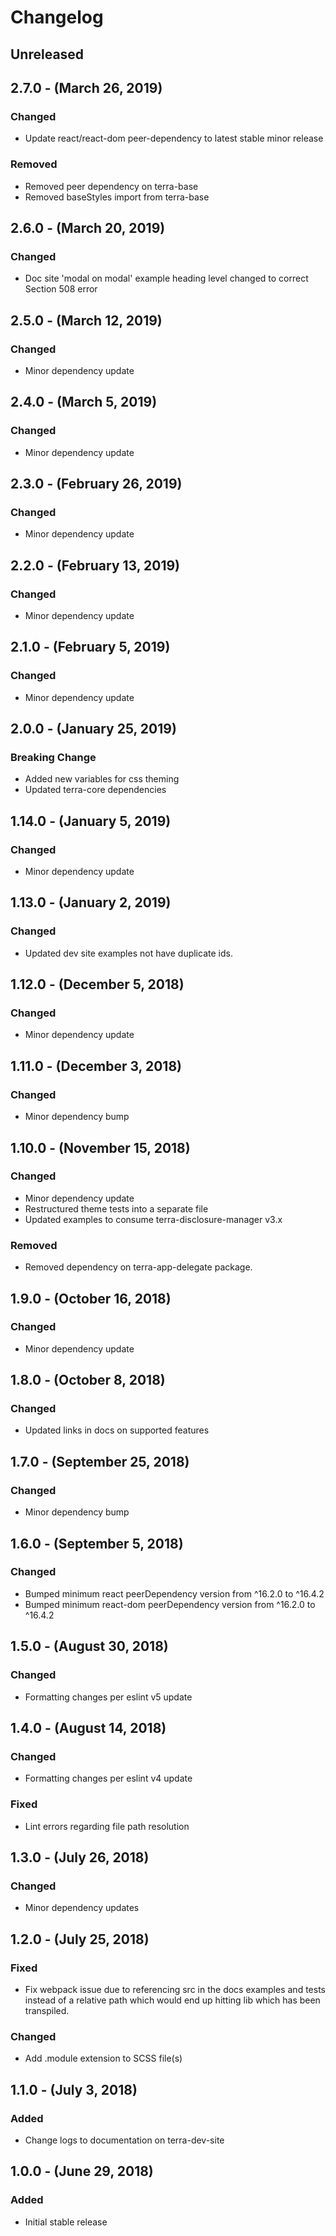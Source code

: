 Changelog
=========

Unreleased
----------

2.7.0 - (March 26, 2019)
------------------
### Changed
* Update react/react-dom peer-dependency to latest stable minor release

### Removed
* Removed peer dependency on terra-base
* Removed baseStyles import from terra-base

2.6.0 - (March 20, 2019)
------------------
### Changed
* Doc site 'modal on modal' example heading level changed to correct Section 508 error

2.5.0 - (March 12, 2019)
------------------
### Changed
* Minor dependency update

2.4.0 - (March 5, 2019)
------------------
### Changed
* Minor dependency update

2.3.0 - (February 26, 2019)
------------------
### Changed
* Minor dependency update

2.2.0 - (February 13, 2019)
------------------
### Changed
* Minor dependency update

2.1.0 - (February 5, 2019)
------------------
### Changed
* Minor dependency update

2.0.0 - (January 25, 2019)
------------------
### Breaking Change
* Added new variables for css theming
* Updated terra-core dependencies

1.14.0 - (January 5, 2019)
------------------
### Changed
* Minor dependency update

1.13.0 - (January 2, 2019)
------------------
### Changed
* Updated dev site examples not have duplicate ids.

1.12.0 - (December 5, 2018)
------------------
### Changed
* Minor dependency update

1.11.0 - (December 3, 2018)
------------------
### Changed
* Minor dependency bump

1.10.0 - (November 15, 2018)
------------------
### Changed
* Minor dependency update
* Restructured theme tests into a separate file
* Updated examples to consume terra-disclosure-manager v3.x

### Removed
* Removed dependency on terra-app-delegate package.

1.9.0 - (October 16, 2018)
------------------
### Changed
* Minor dependency update

1.8.0 - (October 8, 2018)
------------------
### Changed
* Updated links in docs on supported features

1.7.0 - (September 25, 2018)
------------------
### Changed
* Minor dependency bump

1.6.0 - (September 5, 2018)
------------------
### Changed
* Bumped minimum react peerDependency version from ^16.2.0 to ^16.4.2
* Bumped minimum react-dom peerDependency version from ^16.2.0 to ^16.4.2

1.5.0 - (August 30, 2018)
------------------
### Changed
* Formatting changes per eslint v5 update

1.4.0 - (August 14, 2018)
------------------
### Changed
* Formatting changes per eslint v4 update

### Fixed
* Lint errors regarding file path resolution

1.3.0 - (July 26, 2018)
------------------
### Changed
* Minor dependency updates

1.2.0 - (July 25, 2018)
------------------
### Fixed
* Fix webpack issue due to referencing src in the docs examples and tests instead of a relative path which would end up hitting lib which has been transpiled.

### Changed
* Add .module extension to SCSS file(s)

1.1.0 - (July 3, 2018)
------------------
### Added
* Change logs to documentation on terra-dev-site

1.0.0 - (June 29, 2018)
------------------
### Added
* Initial stable release
